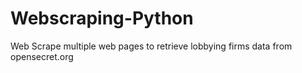 # Webscraping-Python
Web Scrape multiple web pages to retrieve lobbying firms data from opensecret.org
